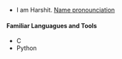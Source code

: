 <!-- ### Hi there 👋 -->

<!--
**Kareshi0/Kareshi0** is a ✨ _special_ ✨ repository because its `README.md` (this file) appears on your GitHub profile.

Here are some ideas to get you started:

- 🔭 I’m currently working on ...
- 🌱 I’m currently learning ...
- 👯 I’m looking to collaborate on ...
- 🤔 I’m looking for help with ...
- 💬 Ask me about ...
- 📫 How to reach me: ...
- 😄 Pronouns: ...
- ⚡ Fun fact: ...
-->
- I am Harshit. [Name pronounciation](https://youtu.be/iMAFfiIljQA)




#### Familiar Languagues and Tools
- C
- Python


